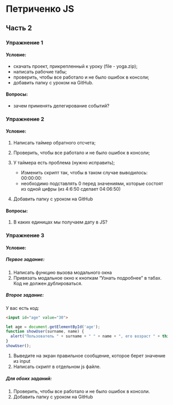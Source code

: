 # Петриченко JS 

## Часть 2

### Упражнение 1

#### Условие:

* скачать проект, прикрепленный к уроку (file - yoga.zip);
* написать рабочие табы;
* проверить, чтобы все работало и не было ошибок в консоли;
* добавить папку с уроком на GitHub.

#### Вопросы:

* зачем применять делегирование событий?


### Упражнение 2

#### Условие:

1. Написать таймер обратного отсчета;
2. Проверить, чтобы все работало и не было ошибок в консоли;
3. У таймера есть проблема (нужно исправить);

   * Изменить скрипт так, чтобы в таком случае выводилось: 00:00:00:
   * необходимо подставлять 0 перед значениями, которые состоят из одной цифры (из 4:6:50 сделает 04:06:50)

4. Добавить папку с уроком на GitHub

#### Вопросы:

1. В каких единицах мы получаем дату в JS?


### Упражнение 3

#### Условие:

##### Первое задание:

1. Написать функцию вызова модального окна 
2. Привязать модальное окно к кнопкам “Узнать подробнее” в табах. Код не должен дублироваться.

##### Второе задание:

У вас есть код:

```html
<input id="age" value="30">
```

```javascript
let age = document.getElementById('age');
function showUser(surname, name) {
  alert("Пользователь " + surname + " " + name + ", его возраст " + this.value);
}
showUser();
```

1. Выведите на экран правильное сообщение, которое берет значение из input
2. Написать скрипт в отдельном js файле.


##### Для обоих заданий:
1. Проверить, чтобы все работало и не было ошибок в консоли.
2. Добавить папку с уроком на GitHub
